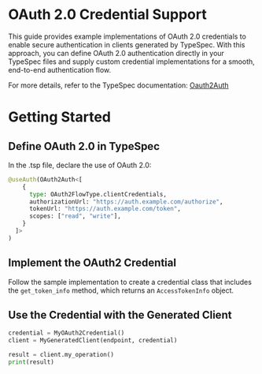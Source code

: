 # OAuth 2.0 Credential Support

This guide provides example implementations of OAuth 2.0 credentials to enable secure authentication in clients generated by TypeSpec. With this approach, you can define OAuth 2.0 authentication directly in your TypeSpec files and supply custom credential implementations for a smooth, end-to-end authentication flow.

For more details, refer to the TypeSpec documentation: [Oauth2Auth](https://typespec.io/docs/libraries/http/reference/js-api/interfaces/oauth2auth/)

# Getting Started

## Define OAuth 2.0 in TypeSpec

In the .tsp file, declare the use of OAuth 2.0:

```python
@useAuth(OAuth2Auth<[
    {
      type: OAuth2FlowType.clientCredentials,
      authorizationUrl: "https://auth.example.com/authorize",
      tokenUrl: "https://auth.example.com/token",
      scopes: ["read", "write"],
    }
  ]>
)
```

## Implement the OAuth2 Credential

Follow the sample implementation to create a credential class that includes the `get_token_info` method, which returns an `AccessTokenInfo` object.

## Use the Credential with the Generated Client

```py
credential = MyOAuth2Credential()
client = MyGeneratedClient(endpoint, credential)

result = client.my_operation()
print(result)
```
